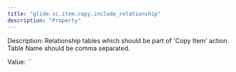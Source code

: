 ```yaml
---
title: "glide.sc.item.copy.include_relationship"
description: "Property"
---
```


Description: Relationship tables which should be part of 'Copy Item' action. Table Name should be comma separated.

Value: ``